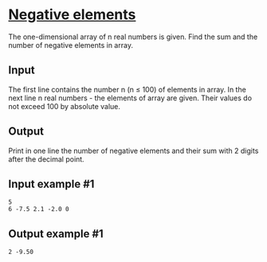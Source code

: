 # [Negative elements](https://www.e-olymp.com/en/problems/921)
The one-dimensional array of n real numbers is given. Find the sum and the number of negative elements in array.

## Input
The first line contains the number n (n ≤ 100) of elements in array. In the next line n real numbers - the elements of array are given. Their values do not exceed 100 by absolute value.

## Output
Print in one line the number of negative elements and their sum with 2 digits after the decimal point.

## Input example #1
```
5
6 -7.5 2.1 -2.0 0
```

## Output example #1
```
2 -9.50
```
